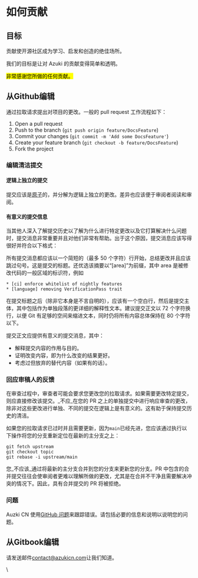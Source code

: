 # 如何贡献

## 目标

贡献使开源社区成为学习、启发和创造的绝佳场所。

我们的目标是让对 Azuki 的贡献变得简单和透明。

<mark style="background-color:yellow;">非常感谢您所做的任何贡献。</mark>

## 从Github编辑

通过拉取请求提出对项目的更改。一般的 pull request 工作流程如下：

1. Open a pull request
2. Push to the branch (`git push origin feature/DocsFeature`)
3. Commit your changes (`git commit -m 'Add some DocsFeature'`)
4. Create your feature branch (`git checkout -b feature/DocsFeature`)
5. Fork the project

### 编辑清洁提交

#### 逻辑上独立的提交

提交应该是[原子](https://en.wikipedia.org/wiki/Atomic\_commit#Atomic\_commit\_convention)的，并分解为逻辑上独立的更改。差异也应该便于审阅者阅读和审阅。

#### 有意义的提交信息

当其他人深入了解提交历史以了解为什么进行特定更改以及它打算解决什么问题时，提交消息非常重要并且对他们非常有帮助。出于这个原因，提交消息应该写得很好并符合以下格式：

所有提交消息都应该以一个简短的（最多 50 个字符）行开始，总结更改并且应该跳过句号。这是提交的标题。还优选该摘要以“\[area]”为前缀，其中 area 是被修改代码的一般区域的标识符，例如

```
* [ci] enforce whitelist of nightly features
* [language] removing VerificationPass trait
```

在提交标题之后（除非它本身是不言自明的），应该有一个空白行，然后是提交主体，其中包括作为单独段落的更详细的解释性文本。建议提交正文以 72 个字符换行，以便 Git 有足够的空间来缩进文本，同时仍将所有内容总体保持在 80 个字符以下。

提交正文应提供有意义的提交消息，其中：

* 解释提交内容的作用与目的。
* 证明改变内容，即为什么改变的结果更好。
* 考虑过但放弃的替代内容（如果有的话）。

### 回应审稿人的反馈

在审查过程中，审查者可能会要求您更改您的拉取请求。如果需要更改特定提交，则应直接修改该提交。_不应_在您的 PR 之上的单独提交中进行响应审查的更改，除非对这些更改进行单独、不同的提交在逻辑上是有意义的。这有助于保持提交历史的清洁。

如果您的拉取请求已过时并且需要更新，因为`main`已经先进，您应该通过执行以下操作将您的分支重新定位在最新的主分支之上：

```
git fetch upstream
git checkout topic
git rebase -i upstream/main
```

您_不应该_通过将最新的主分支合并到您的分支来更新您的分支。PR 中包含的合并提交往往会使审阅者更难以理解所做的更改，尤其是在合并不干净且需要解决冲突的情况下。因此，具有合并提交的 PR 将被拒绝。

### 问题

Auzki CN 使用[GitHub 问题](https://github.com/lxlxw/azuki-cn/issues)来跟踪错误。请包括必要的信息和说明以说明您的问题。



## 从Gitbook编辑

请发送邮件[contact@azukicn.com](https://mail:contact@azukicn.com)让我们知道。



\


